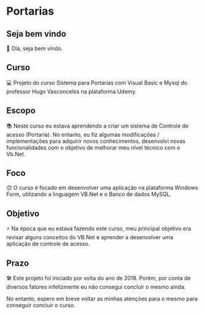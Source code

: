 # Portarias

## Seja bem vindo

👋 Olá, seja bem vindo.

## Curso

💻 Projeto do curso Sistema para Portarias com Visual Basic e Mysql do professor Hugo Vasconcelos na plataforma Udemy.

## Escopo

📚 Neste curso eu estava aprendendo a criar um sistema de Controle de acesso (Portaria). No entanto, eu fiz algumas modificações / implementações para adquirir novos conhecimentos, desenvolvi novas funcionalidades com o objetivo de melhorar meu nível técnico com o Vb.Net.

## Foco

😊 O curso é focado em desenvolver uma aplicação na plataforma Windows Form, utilizando a linguagem VB.Net e o Banco de dados MySQL.

## Objetivo

⚡ Na época que eu estava fazendo este curso, meu principal objetivo era revisar alguns conceitos do VB.Net e aprender a 
desenvolver uma aplicação de controle de acesso.

## Prazo

🛠 Este projeto foi iniciado por volta do ano de 2018. Porém, por conta de diversos fatores infelizmente eu não consegui concluir o mesmo ainda. 

No entanto, espero em breve voltar as minhas atenções para o mesmo para conseguir concluir o curso.
